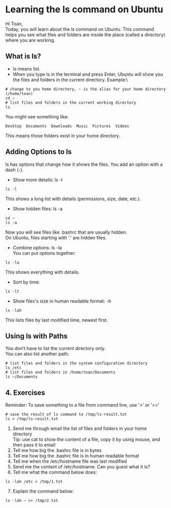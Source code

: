 # Learning the ls command on Ubuntu
Hi Toan,\
Today, you will learn about the ls command on Ubuntu. This command helps you see what files and folders are inside the place (called a directory) where you are working.
## What is ls?
- ls means list.
- When you type ls in the terminal and press Enter, Ubuntu will show you the files and folders in the current directory.
Example:\
```
# change to you home directory, ~ is the alias for your home directory (/home/toan)
cd ~
# list files and folders in the current working directory
ls
```
You might see something like:
```
Desktop  Documents  Downloads  Music  Pictures  Videos
```
This means those folders exist in your home directory.

## Adding Options to ls
ls has options that change how it shows the files. You add an option with a dash (-).
- Show more details: ls -l
```
ls -l
```
This shows a long list with details (permissions, size, date, etc.).
- Show hidden files: ls -a
```
cd ~
ls -a
```
Now you will see files like .bashrc that are usually hidden.\
On Ubuntu, files starting with '.' are hidden files.
- Combine options: ls -la\
You can put options together:
```
ls -la
```
This shows everything with details.
- Sort by time: 
```
ls -lt
```
- Show files's size in human readable format: -h
```
ls -lah
```
This lists files by last modified time, newest first.
## Using ls with Paths
You don’t have to list the current directory only.\
You can also list another path:
```
# list files and folders in the system configuration directory
ls /etc
# list files and folders in /home/toan/Documents
ls ~/Documents
```
## 4. Exercises
Reminder: To save something to a file from command line, use '>' or '>>'
```
# save the result of ls command to /tmp/ls-result.txt
ls > /tmp/ls-result.txt
```

1. Send me through email the list of files and folders in your home directory\
Tip: use cat to show the content of a file, copy it by using mouse, and then pass it to email
2. Tell me how big the .bashrc file is in bytes
3. Tell me how big the .bashrc file is in human readable format
4. Tell me when the /etc/hostname file was last modified
5. Send me the content of /etc/hostname. Can you guest what it is?
6. Tell me what the command below does:
```
ls -lah /etc > /tmp/1.txt
```
7. Explain the command below:
```
ls -lah ~ >> /tmp/2.txt
```
